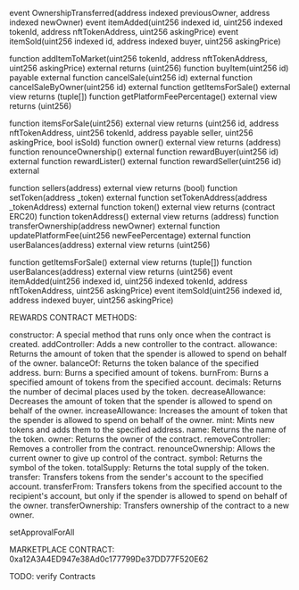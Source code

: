 event OwnershipTransferred(address indexed previousOwner, address indexed newOwner)
event itemAdded(uint256 indexed id, uint256 indexed tokenId, address nftTokenAddress, uint256 askingPrice)
event itemSold(uint256 indexed id, address indexed buyer, uint256 askingPrice)





function addItemToMarket(uint256 tokenId, address nftTokenAddress, uint256 askingPrice) external returns (uint256)
function buyItem(uint256 id) payable external
function cancelSale(uint256 id) external
function cancelSaleByOwner(uint256 id) external
function getItemsForSale() external view returns (tuple[])
function getPlatformFeePercentage() external view returns (uint256)



function itemsForSale(uint256) external view returns (uint256 id, address nftTokenAddress, uint256 tokenId, address payable seller, uint256 askingPrice, bool isSold)
function owner() external view returns (address)
function renounceOwnership() external
function rewardBuyer(uint256 id) external
function rewardLister() external
function rewardSeller(uint256 id) external




function sellers(address) external view returns (bool)
function setToken(address _token) external
function setTokenAddress(address _tokenAddress) external
function token() external view returns (contract ERC20)
function tokenAddress() external view returns (address)
function transferOwnership(address newOwner) external
function updatePlatformFee(uint256 newFeePercentage) external
function userBalances(address) external view returns (uint256)

function getItemsForSale() external view returns (tuple[])
function userBalances(address) external view returns (uint256)
event itemAdded(uint256 indexed id, uint256 indexed tokenId, address nftTokenAddress, uint256 askingPrice)
event itemSold(uint256 indexed id, address indexed buyer, uint256 askingPrice)








REWARDS CONTRACT METHODS: 

constructor: A special method that runs only once when the contract is created.
addController: Adds a new controller to the contract.
allowance: Returns the amount of token that the spender is allowed to spend on behalf of the owner.
balanceOf: Returns the token balance of the specified address.
burn: Burns a specified amount of tokens.
burnFrom: Burns a specified amount of tokens from the specified account.
decimals: Returns the number of decimal places used by the token.
decreaseAllowance: Decreases the amount of token that the spender is allowed to spend on behalf of the owner.
increaseAllowance: Increases the amount of token that the spender is allowed to spend on behalf of the owner.
mint: Mints new tokens and adds them to the specified address.
name: Returns the name of the token.
owner: Returns the owner of the contract.
removeController: Removes a controller from the contract.
renounceOwnership: Allows the current owner to give up control of the contract.
symbol: Returns the symbol of the token.
totalSupply: Returns the total supply of the token.
transfer: Transfers tokens from the sender's account to the specified account.
transferFrom: Transfers tokens from the specified account to the recipient's account, but only if the spender is allowed to spend on behalf of the owner.
transferOwnership: Transfers ownership of the contract to a new owner.


setApprovalForAll





MARKETPLACE CONTRACT: 0xa12A3A4ED947e38Ad0c177799De37DD77F520E62


TODO: 
	verify Contracts 

